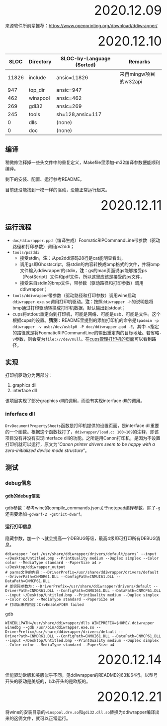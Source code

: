 <div style="text-align:right; font-size:3em;">2020.12.09</div>

来源软件所前辈推荐：https://www.openprinting.org/download/ddiwrapper/

<div style="text-align:right; font-size:3em;">2020.12.10</div>

| SLOC  | Directory | SLOC-by-Language (Sorted) | Remarks               |
| ----- | --------- | ------------------------- | --------------------- |
| 11826 | include   | ansic=11826               | 来自mingw项目的w32api |
| 947   | top_dir   | ansic=947                 |                       |
| 462   | winspool  | ansic=462                 |                       |
| 269   | gdi32     | ansic=269                 |                       |
| 245   | tools     | sh=128,ansic=117          |                       |
| 0     | dlls      | (none)                    |                       |
| 0     | doc       | (none)                    |                       |

## 编译

稍微修注释掉一些头文件中的重复定义，Makefile里添加-m32编译参数便能顺利编译。

剩下的安装、配置、运行参考README。

目前还没能找到一模一样的驱动，没能正常运行起来。

<div style="text-align:right; font-size:3em;">2020.12.11</div>

## 运行流程

* `doc/ddiwrapper.ppd`（编译生成）FoomaticRIPCommandLine带参数（驱动路径和打印参数）调用ps2ddi；
* `tools/ps2ddi`
  * 接受stdin，**注**：从ps2ddi源码28行是cat能明显看出，
  * 调用gs即Ghostscript，将stdin的内容转换成bmp格式的文件，并将bmp文件输入ddiwrapper的stdin，**注**：gs的man页面说gs能够接受ps（PostScript）文件和pdf文件，所以这里应该是接受的ps文件，
  * 接受来自stdin的bmp文件，带参数（驱动路径和打印参数）调用ddiwrapper；
* `tools/ddiwrapper`带参数（驱动路径和打印参数）调用wine启动`ddiwrapper.exe.so`调用打印机驱动。**注**：按照`ddiwrapper -h`的说明是将bmp通过打印驱动转换成打印机数据，默认输出到stdout；
* cups将stdout重定向到打印机，可能是网络、可能是usb、可能是文件。这个根据cups的设置。**猜测**：README里提到的添加打印机的命令是`lpadmin -p ddiwrapper -v usb:/dev/usblp0 -P doc/ddiwrapper.ppd -E`，其中`-v`指定的路径就是将FoomaticRIPCommandLine的输出重定向的目标地址。若省略`-v`参数，则会变为`file:///dev/null`。在[cups管理打印机的页面](http://localhost:631/printers/?)可以看到路径。

## 实现

打印机驱动分为两部分：

1. graphics dll
2. interface dll

该项目实现了部分graphics dll的调用，而没有实现interface dll的调用。

### inferface dll

`DrvDocumentPropertySheets`函数是打印机提供的设置页面，是interface dll重要的一个函数。根据这个函数找打了，`ddiwrapper/load.c: 100~109`的注释，即该项目没有并没有实现interface dll的功能。之所是用Canon打印机，是因为不设置打印机就可以运行，原文为“*Canon printer drivers seem to be happy with a zero-initialized device mode structure*”。

## 测试

### debug信息

#### gdb的debug信息

gdb参数：参考wine的compile_commands.json关于notepad编译参数，除了`-g`还需要添加`-gdwarf-2 -gstrict-dwarf`。

#### 运行打印信息

隐藏参数，加一个`-v`就会提高一个DEBUG等级，最高4级即可打印所有DEBUG消息。

```shell
ddiwrapper `cat /usr/share/ddiwrapper/drivers/default/parms` --input ~/Desktop/Untitled.bmp --PrintQuality medium --Duplex simplex --Color color --MediaType standard --PaperSize a4 > ~/Desktop/ddiwrapper_output
# parms文件的内容：--DriverPrefix=/usr/share/ddiwrapper/drivers/default --DriverPath=CNMDR61.DLL --ConfigPath=CNMUI61.DLL --DataPath=CNMCP61.DLL
# 即实际参数为：--DriverPrefix=/usr/share/ddiwrapper/drivers/default --DriverPath=CNMDR61.DLL --ConfigPath=CNMUI61.DLL --DataPath=CNMCP61.DLL --input ~/Desktop/Untitled.bmp --PrintQuality medium --Duplex simplex --Color color --MediaType standard --PaperSize a4
# 打印出来的内容：DrvEnablePDEV failed
```

gdb

```shell
WINEDLLPATH=/usr/share/ddiwrapper/dlls WINEPREFIX=$HOME/.ddiwrapper winedbg --gdb /usr/bin/ddiwrapper.exe.so --DriverPrefix=/usr/share/ddiwrapper/drivers/default --DriverPath=CNMDR61.DLL --ConfigPath=CNMUI61.DLL --DataPath=CNMCP61.DLL --input ~/Desktop/Untitled.bmp --PrintQuality medium --Duplex simplex --Color color --MediaType standard --PaperSize a4
```

<div style="text-align:right; font-size:3em;">2020.12.14</div>

佳能驱动欧版和美版似乎不同，见ddiwrapper的README的63和64行。以型号开头的驱动是美版的，以b开头的是欧版的。

<div style="text-align:right; font-size:3em;">2020.12.21</div>

将wine的安装目录的`winspool.drv.so`和`gdi32.dll.so`替换为ddiwrapper编译出来的这俩文件，就可以正常运行。